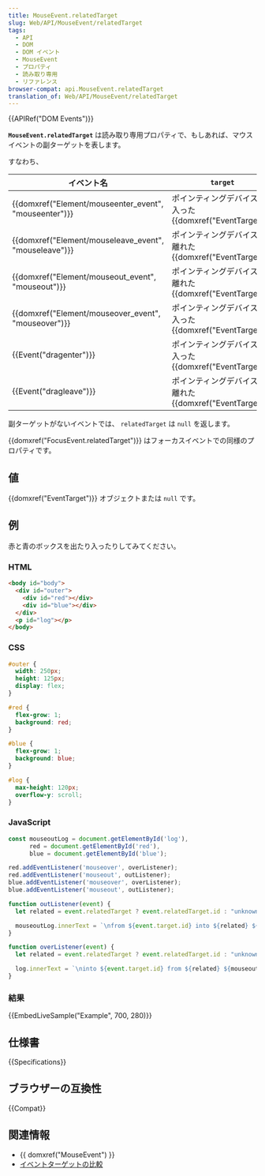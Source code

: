 ```yaml
---
title: MouseEvent.relatedTarget
slug: Web/API/MouseEvent/relatedTarget
tags:
  - API
  - DOM
  - DOM イベント
  - MouseEvent
  - プロパティ
  - 読み取り専用
  - リファレンス
browser-compat: api.MouseEvent.relatedTarget
translation_of: Web/API/MouseEvent/relatedTarget
---
```

{{APIRef("DOM Events")}}

**`MouseEvent.relatedTarget`** は読み取り専用プロパティで、もしあれば、マウスイベントの副ターゲットを表します。

すなわち、

<table class="no-markdown">
  <thead>
    <tr>
      <th>イベント名</th>
      <th><code>target</code></th>
      <th><code>relatedTarget</code></th>
    </tr>
  </thead>
  <tbody>
    <tr>
      <td>{{domxref("Element/mouseenter_event", "mouseenter")}}</td>
      <td>
        ポインティングデバイスが入った {{domxref("EventTarget")}}
      </td>
      <td>
        ポインティングデバイスが離れた {{domxref("EventTarget")}}
      </td>
    </tr>
    <tr>
      <td>{{domxref("Element/mouseleave_event", "mouseleave")}}</td>
      <td>
        ポインティングデバイスが離れた {{domxref("EventTarget")}}
      </td>
      <td>
        ポインティングデバイスが入った {{domxref("EventTarget")}}
      </td>
    </tr>
    <tr>
      <td>{{domxref("Element/mouseout_event", "mouseout")}}</td>
      <td>
        ポインティングデバイスが離れた {{domxref("EventTarget")}}
      </td>
      <td>
        ポインティングデバイスが入った {{domxref("EventTarget")}}
      </td>
    </tr>
    <tr>
      <td>{{domxref("Element/mouseover_event", "mouseover")}}</td>
      <td>
        ポインティングデバイスが入った {{domxref("EventTarget")}}
      </td>
      <td>
        ポインティングデバイスが離れた {{domxref("EventTarget")}}
      </td>
    </tr>
    <tr>
      <td>{{Event("dragenter")}}</td>
      <td>
        ポインティングデバイスが入った {{domxref("EventTarget")}}
      </td>
      <td>
        ポインティングデバイスが離れた {{domxref("EventTarget")}}
      </td>
    </tr>
    <tr>
      <td>{{Event("dragleave")}}</td>
      <td>
        ポインティングデバイスが離れた {{domxref("EventTarget")}}
      </td>
      <td>
        ポインティングデバイスが入った {{domxref("EventTarget")}}
      </td>
    </tr>
  </tbody>
</table>

副ターゲットがないイベントでは、 `relatedTarget` は
`null` を返します。

{{domxref("FocusEvent.relatedTarget")}} はフォーカスイベントでの同様のプロパティです。

## 値

{{domxref("EventTarget")}} オブジェクトまたは `null` です。

## 例

赤と青のボックスを出たり入ったりしてみてください。

### HTML

```html
<body id="body">
  <div id="outer">
    <div id="red"></div>
    <div id="blue"></div>
  </div>
  <p id="log"></p>
</body>
```

### CSS

```css
#outer {
  width: 250px;
  height: 125px;
  display: flex;
}

#red {
  flex-grow: 1;
  background: red;
}

#blue {
  flex-grow: 1;
  background: blue;
}

#log {
  max-height: 120px;
  overflow-y: scroll;
}
```

### JavaScript

```js
const mouseoutLog = document.getElementById('log'),
      red = document.getElementById('red'),
      blue = document.getElementById('blue');

red.addEventListener('mouseover', overListener);
red.addEventListener('mouseout', outListener);
blue.addEventListener('mouseover', overListener);
blue.addEventListener('mouseout', outListener);

function outListener(event) {
  let related = event.relatedTarget ? event.relatedTarget.id : "unknown";

  mouseoutLog.innerText = `\nfrom ${event.target.id} into ${related} ${mouseoutLog.innerText}`;
}

function overListener(event) {
  let related = event.relatedTarget ? event.relatedTarget.id : "unknown";

  log.innerText = `\ninto ${event.target.id} from ${related} ${mouseoutLog.innerText}`;
}
```

### 結果

{{EmbedLiveSample("Example", 700, 280)}}

## 仕様書

{{Specifications}}

## ブラウザーの互換性

{{Compat}}

## 関連情報

- {{ domxref("MouseEvent") }}
- [イベントターゲットの比較](/ja/docs/Web/API/Event/Comparison_of_Event_Targets)
